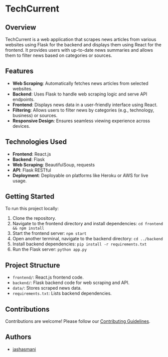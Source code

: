 # TechCurrent

## Overview
TechCurrent is a web application that scrapes news articles from various websites using Flask for the backend and displays them using React for the frontend. It provides users with up-to-date news summaries and allows them to filter news based on categories or sources.

## Features
- **Web Scraping**: Automatically fetches news articles from selected websites.
- **Backend**: Uses Flask to handle web scraping logic and serve API endpoints.
- **Frontend**: Displays news data in a user-friendly interface using React.
- **Filtering**: Allows users to filter news by categories (e.g., technology, business) or sources.
- **Responsive Design**: Ensures seamless viewing experience across devices.

## Technologies Used
- **Frontend**: React.js
- **Backend**: Flask
- **Web Scraping**: BeautifulSoup, requests
- **API**: Flask RESTful
- **Deployment**: Deployable on platforms like Heroku or AWS for live usage.

## Getting Started
To run this project locally:
1. Clone the repository.
2. Navigate to the frontend directory and install dependencies: `cd frontend && npm install`
3. Start the frontend server: `npm start`
4. Open another terminal, navigate to the backend directory: `cd ../backend`
5. Install backend dependencies: `pip install -r requirements.txt`
6. Run the Flask server: `python app.py`

## Project Structure
- `frontend/`: React.js frontend code.
- `backend/`: Flask backend code for web scraping and API.
- `data/`: Stores scraped news data.
- `requirements.txt`: Lists backend dependencies.

## Contributions
Contributions are welcome! Please follow our [Contributing Guidelines](CONTRIBUTING.md).

## Authors
- [jashasmani](https://github.com/jashasmani)
